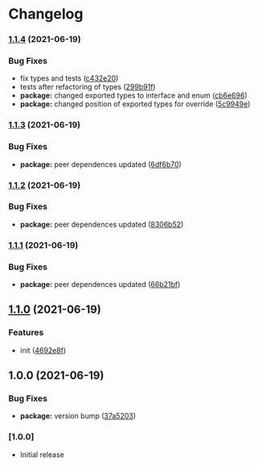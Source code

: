 # Changelog

### [1.1.4](https://github.com/JakubBlunar/react-eventr/compare/v1.1.3...v1.1.4) (2021-06-19)


### Bug Fixes

* fix types and tests ([c432e20](https://github.com/JakubBlunar/react-eventr/commit/c432e20cb1ae8af53f6e5ea0f7da900688aaa5c9))
* tests after refactoring of types ([299b91f](https://github.com/JakubBlunar/react-eventr/commit/299b91f1ffc8db549909bba88ae7137859f912c8))
* **package:** changed exported types to interface and enum ([cb6e696](https://github.com/JakubBlunar/react-eventr/commit/cb6e69638a71503132797a256669514195722b90))
* **package:** changed position of exported types for override ([5c9949e](https://github.com/JakubBlunar/react-eventr/commit/5c9949ec597241a7be6e40c6b77c4e8233f1ef19))

### [1.1.3](https://github.com/JakubBlunar/react-eventr/compare/v1.1.2...v1.1.3) (2021-06-19)


### Bug Fixes

* **package:** peer dependences updated ([6df6b70](https://github.com/JakubBlunar/react-eventr/commit/6df6b7047c13d48a0116e2ff247910383bad965d))

### [1.1.2](https://github.com/JakubBlunar/react-eventr/compare/v1.1.1...v1.1.2) (2021-06-19)


### Bug Fixes

* **package:** peer dependences updated ([8306b52](https://github.com/JakubBlunar/react-eventr/commit/8306b52feda29ca0bd971eeb62c4e4d5493d5f91))

### [1.1.1](https://github.com/JakubBlunar/react-eventr/compare/v1.1.0...v1.1.1) (2021-06-19)


### Bug Fixes

* **package:** peer dependences updated ([66b21bf](https://github.com/JakubBlunar/react-eventr/commit/66b21bf0958c81408be2372afbf5573954144bb1))

## [1.1.0](https://github.com/JakubBlunar/react-eventr/compare/v1.0.0...v1.1.0) (2021-06-19)


### Features

* init ([4692e8f](https://github.com/JakubBlunar/react-eventr/commit/4692e8f1065fe31ad2e8c7014ea65ab87ad89f27))

## 1.0.0 (2021-06-19)


### Bug Fixes

* **package:** version bump ([37a5203](https://github.com/JakubBlunar/react-eventr/commit/37a5203b4ff89d5f8cba5ceb7354f2b308e035ab))

### [1.0.0]

- Initial release
